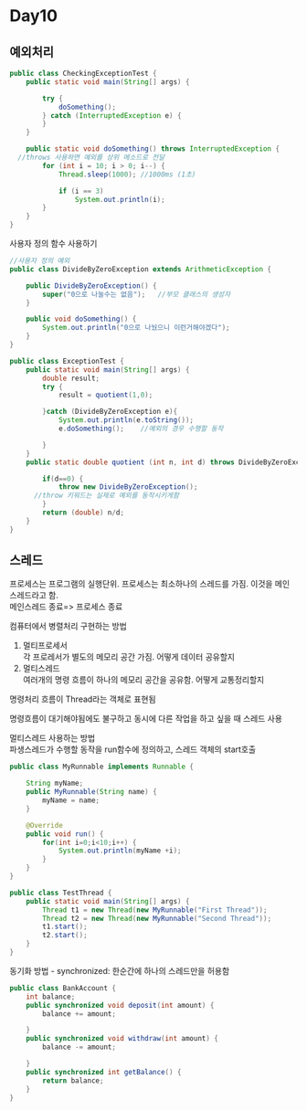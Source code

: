 # Day10

## 예외처리

~~~java
public class CheckingExceptionTest {
	public static void main(String[] args) {

		try {
			doSomething();
		} catch (InterruptedException e) {
		}
	}

	public static void doSomething() throws InterruptedException {
  //throws 사용하면 예외를 상위 메소드로 전달
		for (int i = 10; i > 0; i--) {
			Thread.sleep(1000); //1000ms (1초)

			if (i == 3)
				System.out.println(i);
		}
	}
}
~~~

사용자 정의 함수 사용하기
~~~java
//사용자 정의 예외
public class DivideByZeroException extends ArithmeticException {

	public DivideByZeroException() {
		super("0으로 나눌수는 없음");	//부모 클래스의 생성자
	}

	public void doSomething() {
		System.out.println("0으로 나눴으니 이런거해야겠다");
	}
}

public class ExceptionTest {
	public static void main(String[] args) {
		double result;
		try {
			result = quotient(1,0);

		}catch (DivideByZeroException e){
			System.out.println(e.toString());
			e.doSomething();	//예외의 경우 수행할 동작

		}
	}
	public static double quotient (int n, int d) throws DivideByZeroException{

		if(d==0) {
			throw new DivideByZeroException();
      //throw 키워드는 실제로 예외를 동작시키게함
		}
		return (double) n/d;
	}
}
~~~

## 스레드
프로세스는 프로그램의 실행단위. 프로세스는 최소하나의 스레드를 가짐. 이것을 메인 스레드라고 함.<br> 메인스레드 종료=> 프로세스 종료

컴퓨터에서 병렬처리 구현하는 방법
1. 멀티프로세서   
각 프로레서가 별도의 메모리 공간 가짐. 어떻게 데이터 공유할지
2. 멀티스레드<br>
여러개의 명령 흐름이 하나의 메모리 공간을 공유함. 어떻게 교통정리할지

명령처리 흐름이 Thread라는 객체로 표현됨

명령흐름이 대기해야됨에도 불구하고 동시에 다른 작업을 하고 싶을 때 스레드 사용

멀티스레드 사용하는 방법<br>
 파생스레드가 수행할 동작을 run함수에 정의하고, 스레드 객체의 start호출

~~~java
public class MyRunnable implements Runnable {

	String myName;
	public MyRunnable(String name) {
		myName = name;
	}

	@Override
	public void run() {
		for(int i=0;i<10;i++) {
			System.out.println(myName +i);
		}
	}
}

public class TestThread {
	public static void main(String[] args) {
		Thread t1 = new Thread(new MyRunnable("First Thread"));
		Thread t2 = new Thread(new MyRunnable("Second Thread"));
		t1.start();
		t2.start();
	}
}
~~~

동기화 방법 - synchronized: 한순간에 하나의 스레드만을 허용함
~~~java
public class BankAccount {
	int balance;
	public synchronized void deposit(int amount) {
		balance += amount;

	}
	public synchronized void withdraw(int amount) {
		balance -= amount;

	}
	public synchronized int getBalance() {
		return balance;
	}
}
~~~
